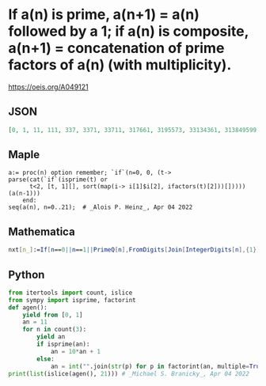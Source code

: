 # If a\(n\) is prime, a\(n\+1\) \= a\(n\) followed by a 1; if a\(n\) is composite, a\(n\+1\) \= concatenation of prime factors of a\(n\) \(with multiplicity\)\.
https://oeis.org/A049121
## JSON
```JSON
[0, 1, 11, 111, 337, 3371, 33711, 317661, 3195573, 33134361, 313849599, 3714945219, 33412771691, 1341179350213, 7181173232711, 28979247806109, 3318731171903071, 191053757165759337, 3505114323880284323, 131572281752894106563, 1091640386973585393403]
```
## Maple
```Maple
a:= proc(n) option remember; `if`(n=0, 0, (t-> parse(cat(`if`(isprime(t) or
      t<2, [t, 1][], sort(map(i-> i[1]$i[2], ifactors(t)[2]))[]))))(a(n-1)))
    end:
seq(a(n), n=0..21);  # _Alois P. Heinz_, Apr 04 2022
```
## Mathematica
```Mathematica
nxt[n_]:=If[n==0||n==1||PrimeQ[n],FromDigits[Join[IntegerDigits[n],{1}]],FromDigits[Flatten[IntegerDigits/@(Table[#[[1]],{#[[2]]}]&/@ FactorInteger[n])]]]; NestList[nxt,0,20] (* _Harvey P. Dale_, May 02 2012 *)
```
## Python
```Python
from itertools import count, islice
from sympy import isprime, factorint
def agen():
    yield from [0, 1]
    an = 11
    for n in count(3):
        yield an
        if isprime(an):
            an = 10*an + 1
        else:
            an = int("".join(str(p) for p in factorint(an, multiple=True)))
print(list(islice(agen(), 21))) # _Michael S. Branicky_, Apr 04 2022
```

